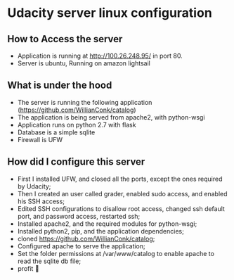 # Udacity server linux configuration

## How to Access the server

- Application is running at http://100.26.248.95/ in port 80.
- Server is ubuntu, Running on amazon lightsail

## What is under the hood

- The server is running the following application (https://github.com/WillianConk/catalog)
- The application is being served from apache2, with python-wsgi
- Application runs on python 2.7 with flask
- Database is a simple sqlite
- Firewall is UFW 

## How did I configure this server

- First I installed UFW, and closed all the ports, except the ones required by Udacity;
- Then I created an user called grader, enabled sudo access, and enabled his SSH access;
- Edited SSH configurations to disallow root access, changed ssh default port, and password access, restarted ssh;
- Installed apache2, and the required modules for python-wsgi;
- Installed python2, pip, and the application dependencies;
- cloned https://github.com/WillianConk/catalog;
- Configured apache to serve the application;
- Set the folder permissions at /var/www/catalog to enable apache to read the sqlite db file;
- profit 🚀
